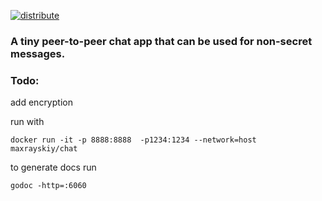 [![distribute](https://github.com/MaxRayskiy/peer2peer-chat/actions/workflows/distribute.yml/badge.svg?branch=master)](https://github.com/MaxRayskiy/peer2peer-chat/actions/workflows/distribute.yml?branch=master) 

### A tiny peer-to-peer chat app that can be used for non-secret messages.

### Todo:
add encryption

run with
```
docker run -it -p 8888:8888  -p1234:1234 --network=host  maxrayskiy/chat
```

to generate docs run
```
godoc -http=:6060
```
